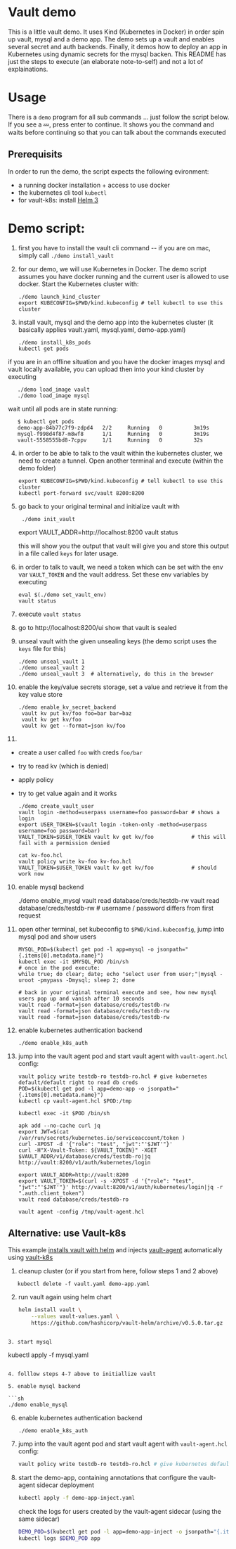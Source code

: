 # Vault demo

This is a little vault demo. It uses Kind (Kubernetes in Docker) in order spin up vault, mysql and a demo app.
The demo sets up a vault and enables several secret and auth backends. Finally, it demos how to deploy an app in Kubernetes using dynamic secrets for the mysql backen.
This README has just the steps to execute (an elaborate note-to-self) and not a lot of explainations.

# Usage

There is a `demo` program for all sub commands ... just follow the script below. If you see a 💤, press enter to continue. It shows you the command and waits before continuing so that you can talk about the commands executed

## Prerequisits

In order to run the demo, the script expects the following evironment:

- a running docker installation + access to use docker
- the kubernetes cli tool `kubectl`
- for vault-k8s: install [Helm 3](https://helm.sh/docs/intro/install/)

# Demo script:

1. first you have to install the vault cli command -- if you are on mac, simply call `./demo install_vault`

2. for our demo, we will use Kubernetes in Docker. The demo script assumes you have docker running and the current user is allowed to use docker. Start the Kubernetes cluster with: 

       ./demo launch_kind_cluster
       export KUBECONFIG=$PWD/kind.kubeconfig # tell kubectl to use this cluster

3. install vault, mysql and the demo app into the kubernetes cluster (it basically applies vault.yaml, mysql.yaml, demo-app.yaml)

       ./demo install_k8s_pods
       kubectl get pods

  if you are in an offline situation and you have the docker images mysql and vault locally available, you can upload then into your kind cluster by executing

       ./demo load_image vault
       ./demo load_image mysql

   wait until all pods are in state running:

       $ kubectl get pods
       demo-app-84b77c7f9-zdpd4   2/2     Running   0          3m19s
       mysql-f998d4f87-m8wf8      1/1     Running   0          3m19s
       vault-5558555bd8-7cppv     1/1     Running   0          32s

4. in order to be able to talk to the vault within the kubernetes cluster, we need to create a tunnel. Open another terminal and execute (within the demo folder)

       export KUBECONFIG=$PWD/kind.kubeconfig # tell kubectl to use this cluster
       kubectl port-forward svc/vault 8200:8200

5. go back to your original terminal and initialize vault with

        ./demo init_vault
     export VAULT_ADDR=http://localhost:8200
        vault status
   
   this will show you the output that vault will give you and store this output in a file called `keys` for later usage.
   
7. in order to talk to vault, we need a token which can be set with the env var `VAULT_TOKEN` and the vault address. Set these env variables by executing

       eval $(./demo set_vault_env)
       vault status

5. execute `vault status`

5. go to http://localhost:8200/ui show that vault is sealed


6. unseal vault with the given unsealing keys (the demo script uses the `keys` file for this)

       ./demo unseal_vault 1
       ./demo unseal_vault 2
       ./demo unseal_vault 3  # alternatively, do this in the browser


8. enable the key/value secrets storage, set a value and retrieve it from the key value store

       ./demo enable_kv_secret_backend
        vault kv put kv/foo foo=bar bar=baz
        vault kv get kv/foo
        vault kv get --format=json kv/foo

9. 

  - create a user called `foo` with creds `foo/bar`
  - try to read kv (which is denied)
  - apply policy
  - try to get value again and it works

        ./demo create_vault_user
        vault login -method=userpass username=foo password=bar # shows a login
        export USER_TOKEN=$(vault login -token-only -method=userpass username=foo password=bar)
        VAULT_TOKEN=$USER_TOKEN vault kv get kv/foo            # this will fail with a permission denied
           
        cat kv-foo.hcl
        vault policy write kv-foo kv-foo.hcl
        VAULT_TOKEN=$USER_TOKEN vault kv get kv/foo            # should work now

10. enable mysql backend

       ./demo enable_mysql
       vault read database/creds/testdb-rw
       vault read database/creds/testdb-rw # username / password differs from first request

11. open other terminal, set kubeconfig to `$PWD/kind.kubeconfig`, jump into mysql pod and show users

        MYSQL_POD=$(kubectl get pod -l app=mysql -o jsonpath="{.items[0].metadata.name}")
        kubectl exec -it $MYSQL_POD /bin/sh
        # once in the pod execute:
        while true; do clear; date; echo "select user from user;"|mysql -uroot -pmypass -Dmysql; sleep 2; done
        
        # back in your original terminal execute and see, how new mysql users pop up and vanish after 10 seconds
        vault read -format=json database/creds/testdb-rw
        vault read -format=json database/creds/testdb-rw
        vault read -format=json database/creds/testdb-rw

12. enable kubernetes authentication backend

        ./demo enable_k8s_auth

13. jump into the vault agent pod and start vault agent with `vault-agent.hcl` config:

        vault policy write testdb-ro testdb-ro.hcl # give kubernetes default/default right to read db creds
        POD=$(kubectl get pod -l app=demo-app -o jsonpath="{.items[0].metadata.name}")
        kubectl cp vault-agent.hcl $POD:/tmp
        
        kubectl exec -it $POD /bin/sh
        
        apk add --no-cache curl jq
        export JWT=$(cat /var/run/secrets/kubernetes.io/serviceaccount/token )
        curl -XPOST -d '{"role": "test", "jwt":"'$JWT'"}' 
        curl -H"X-Vault-Token: ${VAULT_TOKEN}" -XGET $VAULT_ADDR/v1/database/creds/testdb-ro|jq
        http://vault:8200/v1/auth/kubernetes/login
        
        export VAULT_ADDR=http://vault:8200
        export VAULT_TOKEN=$(curl -s -XPOST -d '{"role": "test", "jwt":"'$JWT'"}' http://vault:8200/v1/auth/kubernetes/login|jq -r ".auth.client_token")
        vault read database/creds/testdb-ro
        
        vault agent -config /tmp/vault-agent.hcl


## Alternative: use Vault-k8s

This example [installs vault with helm](https://github.com/hashicorp/vault-helm) and injects [vault-agent](https://www.vaultproject.io/docs/agent) automatically using [vault-k8s](https://github.com/hashicorp/vault-k8s) 

1. cleanup cluster (or if you start from here, follow steps 1 and 2 above)

````
   kubectl delete -f vault.yaml demo-app.yaml
````

2. run vault again using helm chart

   ```sh
   helm install vault \
       --values vault-values.yaml \
       https://github.com/hashicorp/vault-helm/archive/v0.5.0.tar.gz
   ```
```

3. start mysql

```
   kubectl apply -f mysql.yaml
   ```

4. folllow steps 4-7 above to initiallize vault

5. enable mysql backend

   ```sh
   ./demo enable_mysql
   ```

6. enable kubernetes authentication backend

       ./demo enable_k8s_auth

7. jump into the vault agent pod and start vault agent with `vault-agent.hcl` config:

   ```sh
   vault policy write testdb-ro testdb-ro.hcl # give kubernetes default/default right to read db creds
   ```

8. start the demo-app, containing annotations that configure the vault-agent sidecar deployment 

   ```sh
   kubectl apply -f demo-app-inject.yaml
   ```

   check the logs for users created by the vault-agent sidecar (using the same sidecar)

   ```sh
   DEMO_POD=$(kubectl get pod -l app=demo-app-inject -o jsonpath="{.items[0].metadata.name}")
   kubectl logs $DEMO_POD app
   ```

